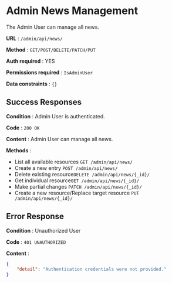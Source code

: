 # Admin News Management

The Admin User can manage all news.


**URL** : `/admin/api/news/`

**Method** : `GET/POST/DELETE/PATCH/PUT`

**Auth required** : YES

**Permissions required** : `IsAdminUser`

**Data constraints** : `{}`

## Success Responses

**Condition** : Admin User is authenticated.

**Code** : `200 OK`

**Content** : Admin User can manage all news.

**Methods** :

- List all available resources `GET /admin/api/news/`
- Create a new entry `POST /admin/api/news/`
- Delete existing resource`DELETE /admin/api/news/{_id}/`
- Get individual resource`GET /admin/api/news/{_id}/`
- Make partial changes `PATCH /admin/api/news/{_id}/`
- Create a new resource/Replace target resource `PUT /admin/api/news/{_id}/`


## Error Response

**Condition** : Unauthorized User

**Code** : `401 UNAUTHORIZED`

**Content** : 
```json
{
    "detail": "Authentication credentials were not provided."
}
```